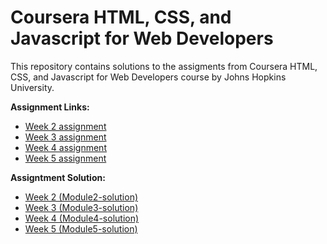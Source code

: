 # Coursera HTML, CSS, and Javascript for Web Developers
This repository contains solutions to the assigments from Coursera HTML, CSS, and Javascript for Web Developers course by Johns Hopkins University.

**Assignment Links:**
- [Week 2 assignment](https://github.com/jhu-ep-coursera/fullstack-course4/blob/master/assignments/assignment2/Assignment-2.md) 
- [Week 3 assignment](https://github.com/jhu-ep-coursera/fullstack-course4/blob/master/assignments/assignment3/Assignment-3.md)
- [Week 4 assignment](https://github.com/jhu-ep-coursera/fullstack-course4/blob/master/assignments/assignment4/Assignment-4.md)
- [Week 5 assignment](https://github.com/jhu-ep-coursera/fullstack-course4/blob/master/assignments/assignment5/Assignment-5.md)

**Assigntment Solution:**
- [Week 2 (Module2-solution)](https://github.com/susanklm/HTML-CSS-and-Javascript-for-Web-Developers/tree/main/module2-solution)
- [Week 3 (Module3-solution)](https://susanklm.github.io/HTML-CSS-and-Javascript-for-Web-Developers/module3-solution)
- [Week 4 (Module4-solution)](https://susanklm.github.io/HTML-CSS-and-Javascript-for-Web-Developers/module4-solution)
- [Week 5 (Module5-solution)](https://susanklm.github.io/HTML-CSS-and-Javascript-for-Web-Developers/module5-solution)
